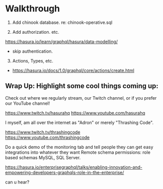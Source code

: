 # Walkthrough 

1. Add chinook database. re: chinook-operative.sql

2. Add authorization. etc.

https://hasura.io/learn/graphql/hasura/data-modelling/

- skip authentication.

3. Actions, Types, etc.

- https://hasura.io/docs/1.0/graphql/core/actions/create.html

## Wrap Up: Highlight some cool things coming up:

Check out where we regularly stream, our Twitch channel, or if you prefer our YouTube channel!

https://www.twitch.tv/hasurahq
https://www.youtube.com/hasurahq

I myself, am all over the internet as "Adron" or merely "Thrashing Code".

https://www.twitch.tv/thrashingcode
https://www.youtube.com/thrashingcode

Do a quick demo of the monitoring tab and tell people they can get easy integrations into whatever they want
Remote schema permissions: role based schemas
MySQL, SQL Server.



https://hasura.io/enterprisegraphql/talks/enabling-innovation-and-empowering-developers-graphqls-role-in-the-enterprise/



can u hear?

